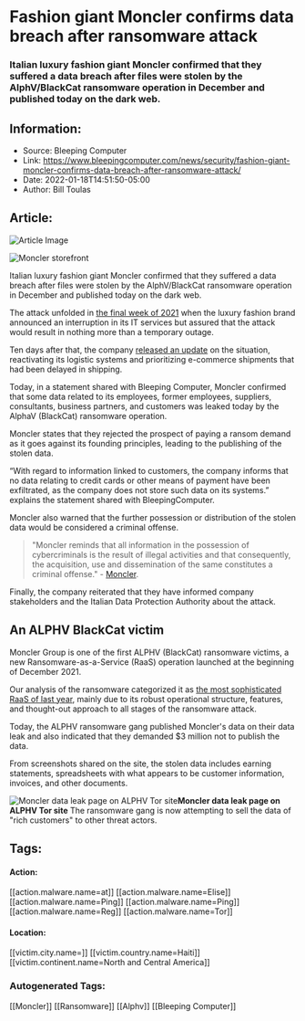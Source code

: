 # Fashion giant Moncler confirms data breach after ransomware attack
### Italian luxury fashion giant Moncler confirmed that they suffered a data breach after files were stolen by the AlphV/BlackCat ransomware operation in December and published today on the dark web.

## Information:
+ Source: Bleeping Computer
+ Link: https://www.bleepingcomputer.com/news/security/fashion-giant-moncler-confirms-data-breach-after-ransomware-attack/
+ Date: 2022-01-18T14:51:50-05:00
+ Author: Bill Toulas


## Article:
![Article Image](https://www.bleepstatic.com/content/posts/2022/01/18/moncler-store.jpg)

![Moncler storefront](https://www.bleepstatic.com/content/posts/2022/01/18/moncler-store.jpg)


Italian luxury fashion giant Moncler confirmed that they suffered a data breach after files were stolen by the AlphV/BlackCat ransomware operation in December and published today on the dark web.


The attack unfolded in [the final week of 2021](https://fashionunited.uk/news/business/moncler-experiences-malware-attack/2021122460311) when the luxury fashion brand announced an interruption in its IT services but assured that the attack would result in nothing more than a temporary outage.


Ten days after that, the company [released an update](https://fashionunited.uk/news/business/moncler-releases-update-following-malware-attack/2022010360376) on the situation, reactivating its logistic systems and prioritizing e-commerce shipments that had been delayed in shipping.


Today, in a statement shared with Bleeping Computer, Moncler confirmed that some data related to its employees, former employees, suppliers, consultants, business partners, and customers was leaked today by the AlphaV (BlackCat) ransomware operation.


Moncler states that they rejected the prospect of paying a ransom demand as it goes against its founding principles, leading to the publishing of the stolen data.


“With regard to information linked to customers, the company informs that no data relating to credit cards or other means of payment have been exfiltrated, as the company does not store such data on its systems.” explains the statement shared with BleepingComputer.


Moncler also warned that the further possession or distribution of the stolen data would be considered a criminal offense.



> 
> "Moncler reminds that all information in the possession of cybercriminals is the result of illegal activities and that consequently, the acquisition, use and dissemination of the same constitutes a criminal offense." - [Moncler](https://www.documentcloud.org/documents/21181299-moncler-press-release-malware?responsive=1&title=1).
> 
> 
> 


Finally, the company reiterated that they have informed company stakeholders and the Italian Data Protection Authority about the attack.


An ALPHV BlackCat victim
------------------------


Moncler Group is one of the first ALPHV (BlackCat) ransomware victims, a new Ransomware-as-a-Service (RaaS) operation launched at the beginning of December 2021.


Our analysis of the ransomware categorized it as [the most sophisticated RaaS of last year](https://www.bleepingcomputer.com/news/security/alphv-blackcat-this-years-most-sophisticated-ransomware/), mainly due to its robust operational structure, features, and thought-out approach to all stages of the ransomware attack.


Today, the ALPHV ransomware gang published Moncler's data on their data leak and also indicated that they demanded $3 million not to publish the data.


From screenshots shared on the site, the stolen data includes earning statements, spreadsheets with what appears to be customer information, invoices, and other documents.



![Moncler data leak page on ALPHV Tor site](https://www.bleepstatic.com/images/news/ransomware/attacks/m/moncler/moncler-data-leak-page.jpg)**Moncler data leak page on ALPHV Tor site**
The ransomware gang is now attempting to sell the data of "rich customers" to other threat actors.





## Tags:

#### Action:
[[action.malware.name=at]] [[action.malware.name=Elise]] [[action.malware.name=Ping]] [[action.malware.name=Ping]] [[action.malware.name=Reg]] [[action.malware.name=Tor]]

#### Location:
[[victim.city.name=]] [[victim.country.name=Haiti]] [[victim.continent.name=North and Central America]]

### Autogenerated Tags:
[[Moncler]] [[Ransomware]] [[Alphv]] [[Bleeping Computer]]

